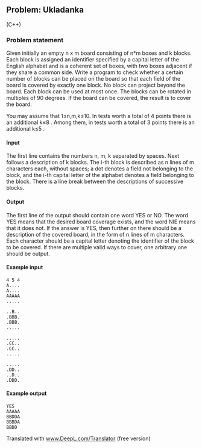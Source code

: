 ## Problem: Ukladanka
(C++)
### Problem statement
Given initially an empty n x m board consisting of n*m boxes and k blocks. Each block is assigned an identifier specified by a capital letter of the English alphabet and is a coherent set of boxes, with two boxes adjacent if they share a common side. Write a program to check whether a certain number of blocks can be placed on the board so that each field of the board is covered by exactly one block. No block can project beyond the board. Each block can be used at most once. The blocks can be rotated in multiples of 90 degrees. If the board can be covered, the result is to cover the board.

You may assume that 1≤n,m,k≤10. In tests worth a total of 4 points there is an additional k≤8 . Among them, in tests worth a total of 3 points there is an additional k≤5 .

#### Input

The first line contains the numbers n, m, k separated by spaces. Next follows a description of k blocks. The i-th block is described as n lines of m characters each, without spaces; a dot denotes a field not belonging to the block, and the i-th capital letter of the alphabet denotes a field belonging to the block. There is a line break between the descriptions of successive blocks.

#### Output

The first line of the output should contain one word YES or NO. The word YES means that the desired board coverage exists, and the word NIE means that it does not. If the answer is YES, then further on there should be a description of the covered board, in the form of n lines of m characters. Each character should be a capital letter denoting the identifier of the block to be covered. If there are multiple valid ways to cover, one arbitrary one should be output.

#### Example input
```
4 5 4
A....
A....
AAAAA
.....

..B..
.BBB.
.BBB.
.....

.....
.CC..
.CC..
.....

.....
.DD..
..D..
.DDD.
```

#### Example output
```
YES
AAAAA
BBDDA
BBBDA
BBDD
```

Translated with www.DeepL.com/Translator (free version)